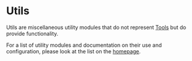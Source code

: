 
# Utils

Utils are miscellaneous utility modules that do not represent [Tools](tools) but do provide functionality.

For a list of utility modules and documentation on their use and configuration, please look at the list on the [homepage](homepage).
